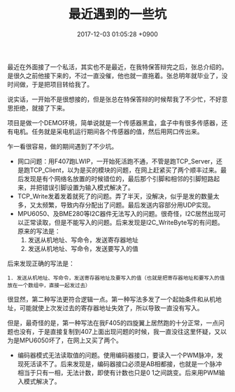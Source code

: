 ﻿---
layout: post
title: 最近遇到的一些坑
date: 2017-12-03 01:05:28 +0900
categories: 技术 硬件
issue_id: 23
---

最近在外面接了一个私活，其实也不是最近，在我特保答辩完之后，张总介绍的。是很久之前他接下来的，不过一直没催，他也就一直拖着。张总明年就毕业了，没时间做，于是把项目转给我了。

说实话，一开始不是很想接的，但是张总在特保答辩的时候帮我了不少忙，不好意思拒绝，就接了下来。

项目是做一个DEMO环境，简单说就是一个传感器黑盒，盒子中有很多传感器，还有电机。任务就是采电机运行期间各个传感器的值，然后用网口传出来。

乍一看很容易，做的期间遇到了不少坑。

- 网口问题：用F407跑LWIP，一开始死活跑不通，不管是跑TCP_Server，还是跑TCP_Client，以为是买的模块的问题，在网上赶紧买了两个顺丰过来。最后发现是有个网络名放置的时候错位的，最后那个引脚和相邻的引脚短路起来，并把错误引脚设置为输入模式解决了。
- TCP_Write发着发着就死了的问题。弄了半天，没解决，似乎是发的数量太多，又太频繁，导致内存分配出了问题。最后发送内容部分用UDP实现。
- MPU6050、及BME280等I2C器件无法写入的问题。很奇怪，I2C居然出现可以正常读取，但是不能写入的问题。后来发现是I2C_WriteByte写的有问题。原来的写法是：
    1. 发送从机地址、写命令，发送寄存器地址
    2. 发送从机地址、写命令，发送要写入的值
	
后来发现正确的写法是：

    1. 发送从机地址、写命令，发送寄存器地址及要写入的值（也就是把寄存器地址和要写入的值放在一个数组中，直接一起发过去）
	
很显然，第二种写法更符合逻辑一点。第一种写法多发了一个起始条件和从机地址，可能就使上次发过去的寄存器地址失效了，所以导致一直没有写入。

但是，最奇怪的是，第一种写法在我F405的四旋翼上居然跑的十分正常，一点问题也没有，于是直接复制到407上面出现问题的时候，我一直没往这里怀疑，又以为是MPU6050坏了，在网上又买了两个。

- 编码器模式无法读取值的问题。使用编码器接口，要读入一个PWM脉冲，发现死活读不了。后来发现是，编码器接口必须是AB相都接，也就是一个脉冲相当于只有一相，无法计数，即使有计数也只是0 1之间跳变。后来用PWM输入模式解决了。






